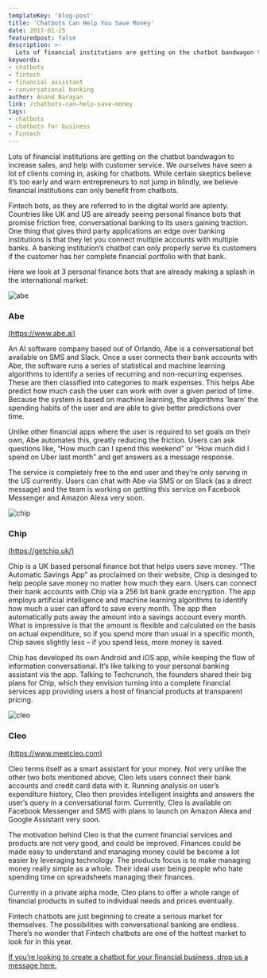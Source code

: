 ```yaml
---
templateKey: 'blog-post'
title: 'Chatbots Can Help You Save Money'
date: 2017-01-25
featuredpost: false
description: >-
  Lots of financial institutions are getting on the chatbot bandwagon to increase sales, and help with customer service. We ourselves have seen a lot of clients coming in, asking for chatbots. While certain skeptics believe it’s too early and warn
keywords:
- chatbots
- fintech
- financial assistant
- conversational banking
author: Anand Narayan
link: /chatbots-can-help-save-money
tags:
- chatbots
- chatbots for business
- Fintech
---
```

Lots of financial institutions are getting on the chatbot bandwagon to increase sales, and help with customer service. We ourselves have seen a lot of clients coming in, asking for chatbots. While certain skeptics believe it’s too early and warn entrepreneurs to not jump in blindly, we believe financial institutions can only benefit from chatbots.

Fintech bots, as they are referred to in the digital world are aplenty. Countries like UK and US are already seeing personal finance bots that promise friction free, conversational banking to its users gaining traction. One thing that gives third party applications an edge over banking institutions is that they let you connect multiple accounts with multiple banks. A banking institution’s chatbot can only properly serve its customers if the customer has her complete financial portfolio with that bank.

Here we look at 3 personal finance bots that are already making a splash in the international market:

![abe](./images/abe.png)

### Abe

[(https://www.abe.ai)](https://www.abe.ai)

An AI software company based out of Orlando, Abe is a conversational bot available on SMS and Slack. Once a user connects their bank accounts with Abe, the software runs a series of statistical and machine learning algorithms to identify a series of recurring and non-recurring expenses. These are then classified into categories to mark expenses. This helps Abe predict how much cash the user can work with over a given period of time. Because the system is based on machine learning, the algorithms ‘learn’ the spending habits of the user and are able to give better predictions over time.

Unlike other financial apps where the user is required to set goals on their own, Abe automates this, greatly reducing the friction. Users can ask questions like, “How much can I spend this weekend” or “How much did I spend on Uber last month” and get answers as a message response.

The service is completely free to the end user and they’re only serving in the US currently. Users can chat with Abe via SMS or on Slack (as a direct message) and the team is working on getting this service on Facebook Messenger and Amazon Alexa very soon.

![chip](./images/chip.png)

### Chip

[(https://getchip.uk/)](https://getchip.uk/)

Chip is a UK based personal finance bot that helps users save money. “The Automatic Savings App” as proclaimed on their website, Chip is desinged to help people save money no matter how much they earn. Users can connect their bank accounts with Chip via a 256 bit bank grade encryption. The app employs artificial intelligence and machine learning algorithms to identify how much a user can afford to save every month. The app then automatically puts away the amount into a savings account every month. What is impressive is that the amount is flexible and calculated on the basis on actual expenditure, so if you spend more than usual in a specific month, Chip saves slightly less – if you spend less, more money is saved.

Chip has developed its own Android and iOS app, while keeping the flow of information conversational. It’s like talking to your personal banking assistant via the app. Talking to Techcrunch, the founders shared their big plans for Chip, which they envision turning into a complete financial services app providing users a host of financial products at transparent pricing.

![cleo](./images/cleo.png)

### Cleo

[(https://www.meetcleo.com)](https://www.meetcleo.com)

Cleo terms itself as a smart assistant for your money. Not very unlike the other two bots mentioned above, Cleo lets users connect their bank accounts and credit card data with it. Running analysis on user’s expenditure history, Cleo then provides intelligent insights and answers the user’s query in a conversational form. Currently, Cleo is available on Facebook Messenger and SMS with plans to launch on Amazon Alexa and Google Assistant very soon.

The motivation behind Cleo is that the current financial services and products are not very good, and could be improved. Finances could be made easy to understand and managing money could be become a lot easier by leveraging technology. The products focus is to make managing money really simple as a whole. Their ideal user being people who hate spending time on spreadsheets managing their finances.

Currently in a private alpha mode, Cleo plans to offer a whole range of financial products in suited to individual needs and prices eventually.

Fintech chatbots are just beginning to create a serious market for themselves. The possibilities with conversational banking are endless. There’s no wonder that Fintech chatbots are one of the hottest market to look for in this year.

[If you’re looking to create a chatbot for your financial business, drop us a message here.](/chatbot-development-company-bangalore/)

